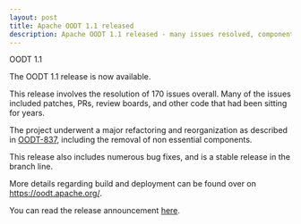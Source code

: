 ```yaml
---
layout: post
title: Apache OODT 1.1 released
description: Apache OODT 1.1 released - many issues resolved, components removed, and project cleaned up.
---
```


OODT 1.1

The OODT 1.1 release is now available. 

This release involves the resolution of 170 issues overall. Many of the issues
included patches, PRs, review boards, and other code that had been sitting for
years. 

The project underwent a major refactoring and reorganization as described in 
[OODT-837](https://issues.apache.org/jira/browse/OODT-837), including the removal
of non essential components.

This release also includes numerous bug fixes, and is a stable release in the
branch line.

More details regarding build and deployment can be found over on
https://oodt.apache.org/.

You can read the release announcement [here](https://s.apache.org/aYCh).
